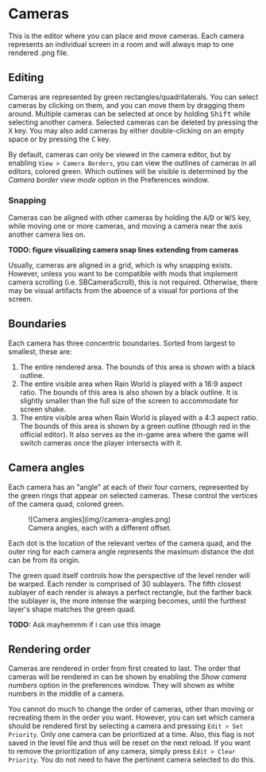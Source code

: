 # Cameras
This is the editor where you can place and move cameras. Each camera represents an individual screen in a room and will always map to one rendered .png file.

## Editing
Cameras are represented by green rectangles/quadrilaterals. You can select cameras by clicking on them, and you can move them by dragging them around. Multiple cameras can be selected at once by holding <kbd>Shift</kbd> while selecting another camera. Selected cameras can be deleted by pressing the <kbd>X</kbd> key. You may also add cameras by either double-clicking on an empty space or by pressing the <kbd>C</kbd> key.

By default, cameras can only be viewed in the camera editor, but by enabling `View > Camera Borders`, you can view the outlines of cameras in all editors, colored green. Which outlines will be visible is determined by the *Camera border view mode* option in the Preferences window.

### Snapping
Cameras can be aligned with other cameras by holding the <kbd>A</kbd>/<kbd>D</kbd> or <kbd>W</kbd>/<kbd>S</kbd> key, while moving one or more cameras, and moving a camera near the axis another camera lies on.

**TODO: figure visualizing camera snap lines extending from cameras**

Usually, cameras are aligned in a grid, which is why snapping exists. However, unless you want to be compatible with mods that implement camera scrolling (i.e. SBCameraScroll), this is not required. Otherwise, there may be visual artifacts from the absence of a visual for portions of the screen.

## Boundaries
Each camera has three concentric boundaries. Sorted from largest to smallest, these are:

1. The entire rendered area. The bounds of this area is shown with a black outline.
2. The entire visible area when Rain World is played with a 16:9 aspect ratio. The bounds of this area is also shown by a black outline. It is slightly smaller than the full size of the screen to accommodate for screen shake.
3. The entire visible area when Rain World is played with a 4:3 aspect ratio. The bounds of this area is shown by a green outline (though red in the official editor). It also serves as the in-game area where the game will switch cameras once the player intersects with it.

## Camera angles
Each camera has an "angle" at each of their four corners, represented by the green rings that appear on selected cameras. These control the vertices of the camera quad, colored green.

<figure markdown="span">
    ![Camera angles](img//camera-angles.png)
    <figcaption>Camera angles, each with a different offset.</figcaption>
</figure>

Each dot is the location of the relevant vertex of the camera quad, and the outer ring for each camera angle represents the maximum distance the dot can be from its origin.

The green quad itself controls how the perspective of the level render will be warped. Each render is comprised of 30 sublayers. The fifth closest sublayer of each render is always a perfect rectangle, but the farther back the sublayer is, the more intense the warping becomes, until the furthest layer's shape matches the green quad.

<!---
<figure markdown="span">
    ![Camera Angle Reference](img//oameras-mayhemm.png)
    <figcaption>Image credit: [Mayhemmm](https://github.com/mayhemmmwith3ms)</figcaption>
</figure>
-->
**TODO:** Ask mayhemmm if i can use this image

## Rendering order
Cameras are rendered in order from first created to last. The order that cameras will be rendered in can be shown by enabling the *Show camera numbers* option in the preferences window. They will shown as white numbers in the middle of a camera.

You cannot do much to change the order of cameras, other than moving or recreating them in the order you want. However, you can set which camera should be rendered first by selecting a camera and pressing `Edit > Set Priority`. Only one camera can be prioritized at a time. Also, this flag is not saved in the level file and thus will be reset on the next reload. If you want to remove the prioritization of any camera, simply press `Edit > Clear Priority`. You do not need to have the pertinent camera selected to do this.